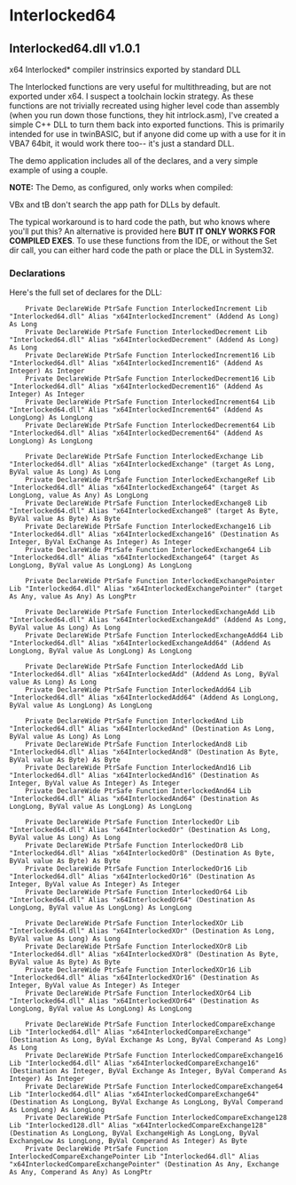 # Interlocked64
## Interlocked64.dll v1.0.1
x64 Interlocked* compiler instrinsics exported by standard DLL

The Interlocked functions are very useful for multithreading, but are not exported under x64. I suspect a toolchain lockin strategy. As these functions are not trivially recreated using higher level code than assembly (when you run down those functions, they hit intrlock.asm), I've created a simple C++ DLL to turn them back into exported functions. This is primarily intended for use in twinBASIC, but if anyone did come up with a use for it in VBA7 64bit, it would work there too-- it's just a standard DLL.

The demo application includes all of the declares, and a very simple example of using a couple. 

**NOTE:** The Demo, as configured, only works when compiled:

VBx and tB don't search the app path for DLLs by default.

The typical workaround is to hard code the path, but who knows where you'll put this? An alternative is provided here **BUT IT ONLY WORKS FOR COMPILED EXES**.
To use these functions from the IDE, or without the Set dir call, you can either hard code the path or place the DLL in System32.

### Declarations
Here's the full set of declares for the DLL:

```
    Private DeclareWide PtrSafe Function InterlockedIncrement Lib "Interlocked64.dll" Alias "x64InterlockedIncrement" (Addend As Long) As Long
    Private DeclareWide PtrSafe Function InterlockedDecrement Lib "Interlocked64.dll" Alias "x64InterlockedDecrement" (Addend As Long) As Long
    Private DeclareWide PtrSafe Function InterlockedIncrement16 Lib "Interlocked64.dll" Alias "x64InterlockedIncrement16" (Addend As Integer) As Integer
    Private DeclareWide PtrSafe Function InterlockedDecrement16 Lib "Interlocked64.dll" Alias "x64InterlockedDecrement16" (Addend As Integer) As Integer
    Private DeclareWide PtrSafe Function InterlockedIncrement64 Lib "Interlocked64.dll" Alias "x64InterlockedIncrement64" (Addend As LongLong) As LongLong
    Private DeclareWide PtrSafe Function InterlockedDecrement64 Lib "Interlocked64.dll" Alias "x64InterlockedDecrement64" (Addend As LongLong) As LongLong
    
    Private DeclareWide PtrSafe Function InterlockedExchange Lib "Interlocked64.dll" Alias "x64InterlockedExchange" (target As Long, ByVal value As Long) As Long
    Private DeclareWide PtrSafe Function InterlockedExchangeRef Lib "Interlocked64.dll" Alias "x64InterlockedExchange64" (target As LongLong, value As Any) As LongLong
    Private DeclareWide PtrSafe Function InterlockedExchange8 Lib "Interlocked64.dll" Alias "x64InterlockedExchange8" (target As Byte, ByVal value As Byte) As Byte
    Private DeclareWide PtrSafe Function InterlockedExchange16 Lib "Interlocked64.dll" Alias "x64InterlockedExchange16" (Destination As Integer, ByVal ExChange As Integer) As Integer
    Private DeclareWide PtrSafe Function InterlockedExchange64 Lib "Interlocked64.dll" Alias "x64InterlockedExchange64" (target As LongLong, ByVal value As LongLong) As LongLong
    
    Private DeclareWide PtrSafe Function InterlockedExchangePointer Lib "Interlocked64.dll" Alias "x64InterlockedExchangePointer" (target As Any, value As Any) As LongPtr
    
    Private DeclareWide PtrSafe Function InterlockedExchangeAdd Lib "Interlocked64.dll" Alias "x64InterlockedExchangeAdd" (Addend As Long, ByVal value As Long) As Long
    Private DeclareWide PtrSafe Function InterlockedExchangeAdd64 Lib "Interlocked64.dll" Alias "x64InterlockedExchangeAdd64" (Addend As LongLong, ByVal value As LongLong) As LongLong
   
    Private DeclareWide PtrSafe Function InterlockedAdd Lib "Interlocked64.dll" Alias "x64InterlockedAdd" (Addend As Long, ByVal value As Long) As Long
    Private DeclareWide PtrSafe Function InterlockedAdd64 Lib "Interlocked64.dll" Alias "x64InterlockedAdd64" (Addend As LongLong, ByVal value As LongLong) As LongLong
    
    Private DeclareWide PtrSafe Function InterlockedAnd Lib "Interlocked64.dll" Alias "x64InterlockedAnd" (Destination As Long, ByVal value As Long) As Long
    Private DeclareWide PtrSafe Function InterlockedAnd8 Lib "Interlocked64.dll" Alias "x64InterlockedAnd8" (Destination As Byte, ByVal value As Byte) As Byte
    Private DeclareWide PtrSafe Function InterlockedAnd16 Lib "Interlocked64.dll" Alias "x64InterlockedAnd16" (Destination As Integer, ByVal value As Integer) As Integer
    Private DeclareWide PtrSafe Function InterlockedAnd64 Lib "Interlocked64.dll" Alias "x64InterlockedAnd64" (Destination As LongLong, ByVal value As LongLong) As LongLong
    
    Private DeclareWide PtrSafe Function InterlockedOr Lib "Interlocked64.dll" Alias "x64InterlockedOr" (Destination As Long, ByVal value As Long) As Long
    Private DeclareWide PtrSafe Function InterlockedOr8 Lib "Interlocked64.dll" Alias "x64InterlockedOr8" (Destination As Byte, ByVal value As Byte) As Byte
    Private DeclareWide PtrSafe Function InterlockedOr16 Lib "Interlocked64.dll" Alias "x64InterlockedOr16" (Destination As Integer, ByVal value As Integer) As Integer
    Private DeclareWide PtrSafe Function InterlockedOr64 Lib "Interlocked64.dll" Alias "x64InterlockedOr64" (Destination As LongLong, ByVal value As LongLong) As LongLong

    Private DeclareWide PtrSafe Function InterlockedXOr Lib "Interlocked64.dll" Alias "x64InterlockedXOr" (Destination As Long, ByVal value As Long) As Long
    Private DeclareWide PtrSafe Function InterlockedXOr8 Lib "Interlocked64.dll" Alias "x64InterlockedXOr8" (Destination As Byte, ByVal value As Byte) As Byte
    Private DeclareWide PtrSafe Function InterlockedXOr16 Lib "Interlocked64.dll" Alias "x64InterlockedXOr16" (Destination As Integer, ByVal value As Integer) As Integer
    Private DeclareWide PtrSafe Function InterlockedXOr64 Lib "Interlocked64.dll" Alias "x64InterlockedXOr64" (Destination As LongLong, ByVal value As LongLong) As LongLong

    Private DeclareWide PtrSafe Function InterlockedCompareExchange Lib "Interlocked64.dll" Alias "x64InterlockedCompareExchange" (Destination As Long, ByVal Exchange As Long, ByVal Comperand As Long) As Long
    Private DeclareWide PtrSafe Function InterlockedCompareExchange16 Lib "Interlocked64.dll" Alias "x64InterlockedCompareExchange16" (Destination As Integer, ByVal Exchange As Integer, ByVal Comperand As Integer) As Integer
    Private DeclareWide PtrSafe Function InterlockedCompareExchange64 Lib "Interlocked64.dll" Alias "x64InterlockedCompareExchange64" (Destination As LongLong, ByVal Exchange As LongLong, ByVal Comperand As LongLong) As LongLong
    Private DeclareWide PtrSafe Function InterlockedCompareExchange128 Lib "Interlocked128.dll" Alias "x64InterlockedCompareExchange128" (Destination As LongLong, ByVal ExchangeHigh As LongLong, ByVal ExchangeLow As LongLong, ByVal Comperand As Integer) As Byte
    Private DeclareWide PtrSafe Function InterlockedCompareExchangePointer Lib "Interlocked64.dll" Alias "x64InterlockedCompareExchangePointer" (Destination As Any, Exchange As Any, Comperand As Any) As LongPtr
```
